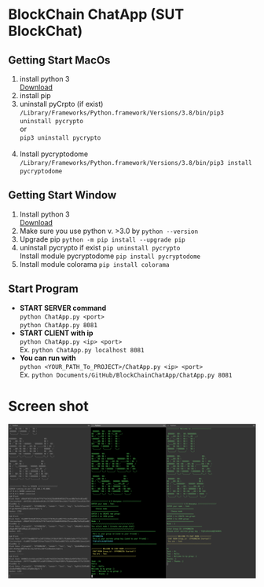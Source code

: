 # BlockChain ChatApp (SUT BlockChat)

## Getting Start MacOs
1. install python 3 <br>
[Download](https://www.python.org/download/releases/3.0/)
2. install pip
3. uninstall pyCrpto (if exist) <br>
`/Library/Frameworks/Python.framework/Versions/3.8/bin/pip3 uninstall pycrypto` <br>
or <br>
`pip3 uninstall pycrypto`<br><br>
4. Install pycryptodome
`/Library/Frameworks/Python.framework/Versions/3.8/bin/pip3 install pycryptodome` <br>

## Getting Start Window
1. Install python 3<br>
[Download](https://www.python.org/download/releases/3.0/)
2. Make sure you use python v. >3.0 by `python --version`
3. Upgrade pip `python -m pip install --upgrade pip`
4. uninstall pycrypto if exist `pip uninstall pycrypto` <br>
Install module pycryptodome `pip install pycryptodome`
5. Install module colorama `pip install colorama`

## Start Program
  - **START SERVER command**<br>
`python ChatApp.py <port>`<br>
`python ChatApp.py 8081`<br>
  - **START CLIENT with ip**<br>
`python ChatApp.py <ip> <port>`<br>
Ex.
`python ChatApp.py localhost 8081`
  - **You can run with**<br>
`python <YOUR_PATH_To_PROJECT>/ChatApp.py <ip> <port>`<br>
Ex. 
`python Documents/GitHub/BlockChainChatApp/ChatApp.py 8081`
# Screen shot
![screen shot](./markdown/screenshot.png)
